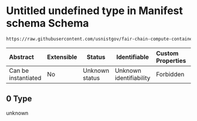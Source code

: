 # Untitled undefined type in Manifest schema Schema

```txt
https://raw.githubusercontent.com/usnistgov/fair-chain-compute-container/master/schema/manifest.schema.json#/properties/resourceRequirements/examples/0
```




| Abstract            | Extensible | Status         | Identifiable            | Custom Properties | Additional Properties | Access Restrictions | Defined In                                                            |
| :------------------ | ---------- | -------------- | ----------------------- | :---------------- | --------------------- | ------------------- | --------------------------------------------------------------------- |
| Can be instantiated | No         | Unknown status | Unknown identifiability | Forbidden         | Allowed               | none                | [manifest.schema.json\*](manifest.schema.json "open original schema") |

## 0 Type

unknown
